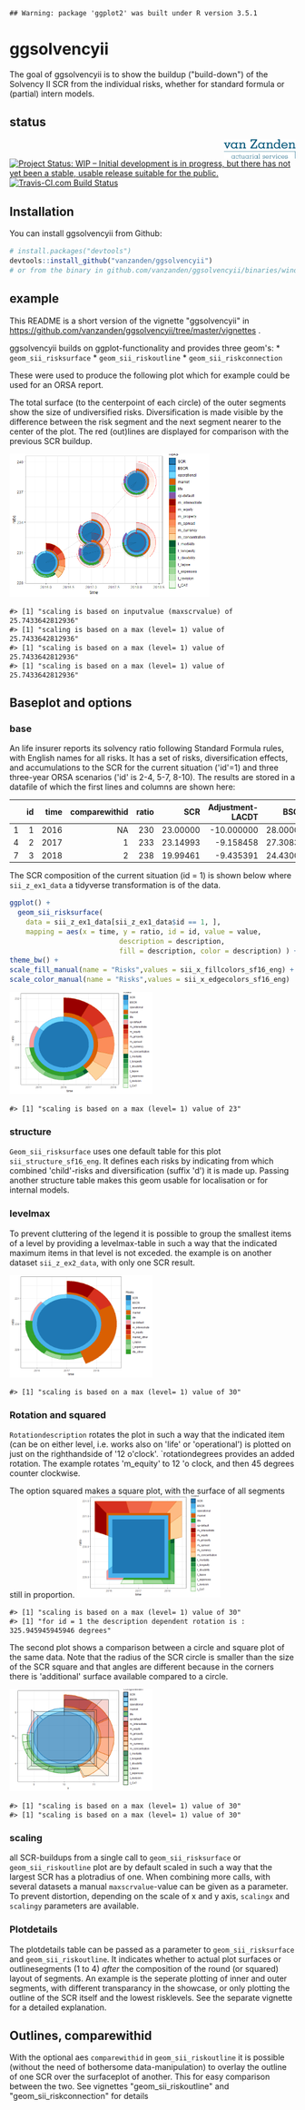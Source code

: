
<!-- README.md is generated from README.Rmd. Please edit that file -->
    ## Warning: package 'ggplot2' was built under R version 3.5.1

ggsolvencyii
============

The goal of ggsolvencyii is to show the buildup ("build-down") of the Solvency II SCR from the individual risks, whether for standard formula or (partial) intern models.

status
------

<img src="vignettes/images/logo_engels_rvignettes.png" width="25%" style="display: block; margin: auto 0 auto auto;" /> [![Project Status: WIP – Initial development is in progress, but there has not yet been a stable, usable release suitable for the public.](https://www.repostatus.org/badges/latest/wip.svg)](https://www.repostatus.org/#wip) [![Travis-CI.com Build Status](https://travis-ci.com/vanzanden/ggsolvencyii.svg?branch=master)](https://travis-ci.com/vanzanden/ggsolvencyii)

<!-- 
[![Build status](https://ci.appveyor.com/api/projects/status/github/vanzanden/ggsolvencyii?branch=master)](https://ci.appveyor.com/project/vanzanden/ggsolvencyii/branch/master)
[![version](http://www.r-pkg.org/badges/version/ggsolvencyii)](https://CRAN.R-project.org/package=ggsolvencii)
![cranlogs](http://cranlogs.r-pkg.org./badges/ggsolvencyii)
[![codecov](https://codecov.io/gh/vanzanden/ggsolvencyii/branch/master/graph/badge.svg)](https://codecov.io/gh/vanzanden/ggsolvencyii)
-->
Installation
------------

You can install ggsolvencyii from Github:

``` r
# install.packages("devtools")
devtools::install_github("vanzanden/ggsolvencyii")
# or from the binary in github.com/vanzanden/ggsolvencyii/binaries/windows
```

example
-------

This README is a short version of the vignette "ggsolvencyii" in <https://github.com/vanzanden/ggsolvencyii/tree/master/vignettes> .

ggsolvencyii builds on ggplot-functionality and provides three geom's: \* `geom_sii_risksurface` \* `geom_sii_riskoutline`
\* `geom_sii_riskconnection`

These were used to produce the following plot which for example could be used for an ORSA report.

The total surface (to the centerpoint of each circle) of the outer segments show the size of undiversified risks. Diversification is made visible by the difference between the risk segment and the next segment nearer to the center of the plot. The red (out)lines are displayed for comparison with the previous SCR buildup.

<img src="README-showcase-1.png" width="70%" />

    #> [1] "scaling is based on inputvalue (maxscrvalue) of 25.7433642812936"
    #> [1] "scaling is based on a max (level= 1) value of 25.7433642812936"
    #> [1] "scaling is based on a max (level= 1) value of 25.7433642812936"
    #> [1] "scaling is based on a max (level= 1) value of 25.7433642812936"

Baseplot and options
--------------------

### base

An life insurer reports its solvency ratio following Standard Formula rules, with English names for all risks. It has a set of risks, diversification effects, and accumulations to the SCR for the current situation ('id'=1) and three three-year ORSA scenarios ('id' is 2-4, 5-7, 8-10). The results are stored in a datafile of which the first lines and columns are shown here:

|     |   id|  time|  comparewithid|  ratio|       SCR|  Adjustment-LACDT|      BSCR|  BSCR\_div|
|-----|----:|-----:|--------------:|------:|---------:|-----------------:|---------:|----------:|
| 1   |    1|  2016|             NA|    230|  23.00000|        -10.000000|  28.00000|  -9.000000|
| 4   |    2|  2017|              1|    233|  23.14993|         -9.158458|  27.30838|  -9.135998|
| 7   |    3|  2018|              2|    238|  19.99461|         -9.435391|  24.43000|  -8.402552|

The SCR composition of the current situation (id = 1) is shown below where `sii_z_ex1_data` a tidyverse transformation is of the data.

``` r
ggplot() +
  geom_sii_risksurface(
    data = sii_z_ex1_data[sii_z_ex1_data$id == 1, ],
    mapping = aes(x = time, y = ratio, id = id, value = value, 
                           description = description, 
                           fill = description, color = description) ) +
theme_bw() +
scale_fill_manual(name = "Risks",values = sii_x_fillcolors_sf16_eng) +
scale_color_manual(name = "Risks",values = sii_x_edgecolors_sf16_eng)
```

<img src="README-example1-1.png" width="50%" />

    #> [1] "scaling is based on a max (level= 1) value of 23"

### structure

`Geom_sii_risksurface` uses one default table for this plot `sii_structure_sf16_eng`. It defines each risks by indicating from which combined 'child'-risks and diversification (suffix 'd') it is made up. Passing another structure table makes this geom usable for localisation or for internal models.

### levelmax

To prevent cluttering of the legend it is possible to group the smallest items of a level by providing a levelmax-table in such a way that the indicated maximum items in that level is not exceded. the example is on another dataset `sii_z_ex2_data`, with only one SCR result.

<img src="README-examplelevelmax-1.png" width="50%" />

    #> [1] "scaling is based on a max (level= 1) value of 30"

### Rotation and squared

`Rotationdescription` rotates the plot in such a way that the indicated item (can be on either level, i.e. works also on 'life' or 'operational') is plotted on just on the righthandside of '12 o'clock'. \`rotationdegrees provides an added rotation. The example rotates 'm\_equity' to 12 'o clock, and then 45 degrees counter clockwise.

The option squared makes a square plot, with the surface of all segments still in proportion. <img src="README-rotationsquare-1.png" width="50%" />

    #> [1] "scaling is based on a max (level= 1) value of 30"
    #> [1] "for id = 1 the description dependent rotation is : 325.945945945946 degrees"

The second plot shows a comparison between a circle and square plot of the same data. Note that the radius of the SCR circle is smaller than the size of the SCR square and that angles are different because in the corners there is 'additional' surface available compared to a circle.

<img src="README-circlesquare-1.png" width="50%" />

    #> [1] "scaling is based on a max (level= 1) value of 30"
    #> [1] "scaling is based on a max (level= 1) value of 30"

### scaling

all SCR-buildups from a single call to `geom_sii_risksurface` or `geom_sii_riskoutline` plot are by default scaled in such a way that the largest SCR has a plotradius of one. When combining more calls, with several datasets a manual `maxscrvalue`-value can be given as a parameter. To prevent distortion, depending on the scale of x and y axis, `scalingx` and `scalingy` parameters are available.

### Plotdetails

The plotdetails table can be passed as a parameter to `geom_sii_risksurface` and `geom_sii_riskoutline`. It indicates whether to actual plot surfaces or outlinesegments (1 to 4) *after* the composition of the round (or squared) layout of segments. An example is the seperate plotting of inner and outer segments, with different transparancy in the showcase, or only plotting the outline of the SCR itself and the lowest risklevels. See the separate vignette for a detailed explanation.

Outlines, comparewithid
-----------------------

With the optional aes `comparewithid` in `geom_sii_riskoutline` it is possible (without the need of bothersome data-manipulation) to overlay the outline of one SCR over the surfaceplot of another. This for easy comparison between the two. See vignettes "geom\_sii\_riskoutline" and "geom\_sii\_riskconnection" for details
